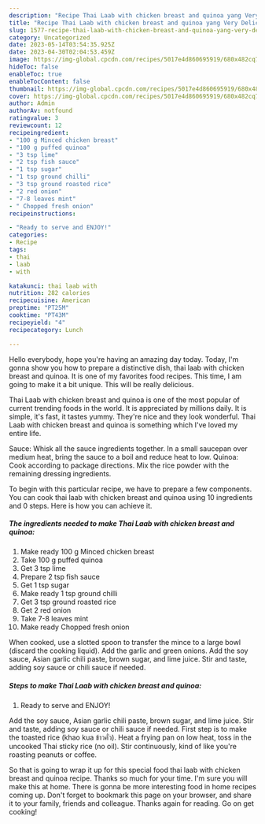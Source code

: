 ```yaml
---
description: "Recipe Thai Laab with chicken breast and quinoa yang Very Delicious"
title: "Recipe Thai Laab with chicken breast and quinoa yang Very Delicious"
slug: 1577-recipe-thai-laab-with-chicken-breast-and-quinoa-yang-very-delicious
category: Uncategorized
date: 2023-05-14T03:54:35.925Z
date: 2023-04-30T02:04:53.459Z
image: https://img-global.cpcdn.com/recipes/5017e4d860695919/680x482cq70/thai-laab-with-chicken-breast-and-quinoa-recipe-main-photo.jpg
hideToc: false
enableToc: true
enableTocContent: false
thumbnail: https://img-global.cpcdn.com/recipes/5017e4d860695919/680x482cq70/thai-laab-with-chicken-breast-and-quinoa-recipe-main-photo.jpg
cover: https://img-global.cpcdn.com/recipes/5017e4d860695919/680x482cq70/thai-laab-with-chicken-breast-and-quinoa-recipe-main-photo.jpg
author: Admin
authorAv: notfound
ratingvalue: 3
reviewcount: 12
recipeingredient:
- "100 g Minced chicken breast"
- "100 g puffed quinoa"
- "3 tsp lime"
- "2 tsp fish sauce"
- "1 tsp sugar"
- "1 tsp ground chilli"
- "3 tsp ground roasted rice"
- "2 red onion"
- "7-8 leaves mint"
- " Chopped fresh onion"
recipeinstructions:

- "Ready to serve and ENJOY!"
categories:
- Recipe
tags:
- thai
- laab
- with

katakunci: thai laab with 
nutrition: 282 calories
recipecuisine: American
preptime: "PT25M"
cooktime: "PT43M"
recipeyield: "4"
recipecategory: Lunch

---
```



Hello everybody, hope you're having an amazing day today. Today, I'm gonna show you how to prepare a distinctive dish, thai laab with chicken breast and quinoa. It is one of my favorites food recipes. This time, I am going to make it a bit unique. This will be really delicious.

Thai Laab with chicken breast and quinoa is one of the most popular of current trending foods in the world. It is appreciated by millions daily. It is simple, it's fast, it tastes yummy. They're nice and they look wonderful. Thai Laab with chicken breast and quinoa is something which I've loved my entire life.

Sauce: Whisk all the sauce ingredients together. In a small saucepan over medium heat, bring the sauce to a boil and reduce heat to low. Quinoa: Cook according to package directions. Mix the rice powder with the remaining dressing ingredients.


To begin with this particular recipe, we have to prepare a few components. You can cook thai laab with chicken breast and quinoa using 10 ingredients and 0 steps. Here is how you can achieve it.

<!--inarticleads1-->

##### The ingredients needed to make Thai Laab with chicken breast and quinoa:

1. Make ready 100 g Minced chicken breast
1. Take 100 g puffed quinoa
1. Get 3 tsp lime
1. Prepare 2 tsp fish sauce
1. Get 1 tsp sugar
1. Make ready 1 tsp ground chilli
1. Get 3 tsp ground roasted rice
1. Get 2 red onion
1. Take 7-8 leaves mint
1. Make ready  Chopped fresh onion


When cooked, use a slotted spoon to transfer the mince to a large bowl (discard the cooking liquid). Add the garlic and green onions. Add the soy sauce, Asian garlic chili paste, brown sugar, and lime juice. Stir and taste, adding soy sauce or chili sauce if needed. 

<!--inarticleads2-->

##### Steps to make Thai Laab with chicken breast and quinoa:


1. Ready to serve and ENJOY!

Add the soy sauce, Asian garlic chili paste, brown sugar, and lime juice. Stir and taste, adding soy sauce or chili sauce if needed. First step is to make the toasted rice (khao kua ข้าวคั่ว). Heat a frying pan on low heat, toss in the uncooked Thai sticky rice (no oil). Stir continuously, kind of like you&#39;re roasting peanuts or coffee. 

So that is going to wrap it up for this special food thai laab with chicken breast and quinoa recipe. Thanks so much for your time. I'm sure you will make this at home. There is gonna be more interesting food in home recipes coming up. Don't forget to bookmark this page on your browser, and share it to your family, friends and colleague. Thanks again for reading. Go on get cooking!
